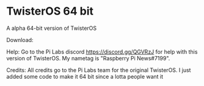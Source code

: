 # TwisterOS 64 bit
A alpha 64-bit version of TwisterOS

Download:

Help: Go to the Pi Labs discord https://discord.gg/QGVRzJ for help with this version of TwisterOS. My nametag is "Raspberry Pi News#7199".

Credits: All credits go to the Pi Labs team for the original TwisterOS. I just added some code to make it 64 bit since a lotta people want it
